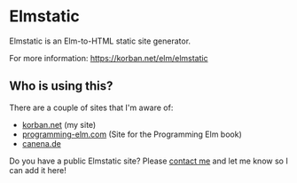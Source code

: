 # Elmstatic

Elmstatic is an Elm-to-HTML static site generator. 

For more information: https://korban.net/elm/elmstatic

## Who is using this? 

There are a couple of sites that I'm aware of:

- [korban.net](https://korban.net/elm) (my site)
- [programming-elm.com](https://programming-elm.com) (Site for the Programming Elm book)
- [canena.de](http://canena.de)

Do you have a public Elmstatic site? Please [contact me](https://korban.net/elm/contact) and let me know so I can add it here!